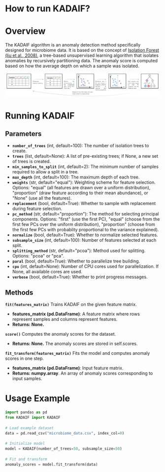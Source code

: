 # How to run KADAIF?

# Overview

The KADAIF algorithm is an anomaly detection method specifically designed for microbiome data. It is based on the concept of [Isolation Forest (liu et al., 2008)]([url](https://ieeexplore.ieee.org/abstract/document/4781136)), a tree-based unsupervised learning algorithm that isolates anomalies by recursively partitioning data.
The anomaly score is computed based on how the average depth on which a sample was isolated.

![Schematic illustration of KADAIF](KADAIF.jpg)

# Running KADAIF


## Parameters
* **`number_of_trees`** (int, default=100): The number of isolation trees to create.
* **`trees`** (list, default=None): A list of pre-existing trees; if None, a new set of trees is created.
* **`min_samples_to_split`** (int, default=2): The minimum number of samples required to allow a split in a tree.
* **`max_depth`** (int, default=100): The maximum depth of each tree.
* **`weights`** (str, default="equal"): Weighting scheme for feature selection. Options: "equal" (all features are drawn over a uniform distribution), "proportion" (draw feature according to their mean abundance), or "None" (use all the features).
* **`replacement`** (bool, default=True): Whether to sample with replacement during feature selection.
* **`pc_method`** (str, default="proportion"): The method for selecting principal components. Options: "first" (use the first PC), "equal" (choose from the first few  PCs over the uniform distribution), "proportion" (choose from the first few PCs with probablity proportional to the variance explained).
* **`normalize`** (bool, default=True): Whether to normalize selected features.
* **`subsample_size`** (int, default=100): Number of features selected at each split.
* **`splitting_method`** (str, default="pcoa"): Method used for splitting. Options: "pcoa" or "pca".
* **`paral`** (bool, default=True): Whether to parallelize tree building.
* **`cpu`** (int, default=None): Number of CPU cores used for parallelization. If None, all available cores are used.
* **`verbose`** (bool, default=True): Whether to print progress messages.

## Methods

**`fit(features_matrix)`**
Trains KADAIF on the given feature matrix.
* **features_matrix (pd.DataFrame)**: A feature matrix where rows represent samples and columns represent features.
* **Returns: None.**

**`score()`**
Computes the anomaly scores for the dataset.
* **Returns: None.** The anomaly scores are stored in self.scores.

**`fit_transform(features_matrix)`**
Fits the model and computes anomaly scores in one step.
* **features_matrix (pd.DataFrame)**: Input feature matrix.
* **Returns: numpy.array**. An array of anomaly scores corresponding to input samples.

# Usage Example

```python
import pandas as pd
from KADAIF import KADAIF

# Load example dataset
data = pd.read_csv("microbiome_data.csv", index_col=0)

# Initialize model
model = KADAIF(number_of_trees=50, subsample_size=50)

# Fit and transform
anomaly_scores = model.fit_transform(data)
```
